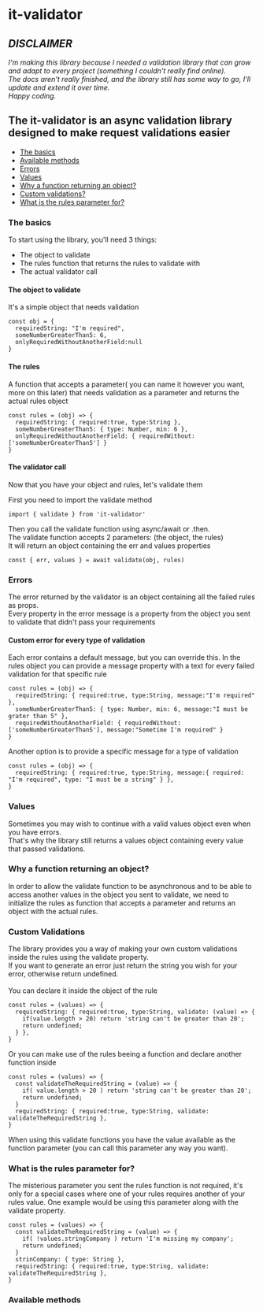 # it-validator

## _DISCLAIMER_
*I'm making this library because I needed a validation library that can grow and adapt to every project (something I couldn't really find online).<br/>
The docs aren't really finished, and the library still has some way to go, I'll update and extend it over time.<br/>
Happy coding.*

## The it-validator is an async validation library designed to make request validations easier
- [The basics](#the-basics)
- [Available methods](#available-methods)
- [Errors](#errors)
- [Values](#values)
- [Why a function returning an object?](#why-a-function-returning-an-object)
- [Custom validations?](#custom-validations)
- [What is the rules parameter for?](#what-is-the-rules-paramater-for)



### The basics

To start using the library, you'll need 3 things:
- The object to validate
- The rules function that returns the rules to validate with
- The actual validator call

#### The object to validate
It's a simple object that needs validation
```
const obj = {
  requiredString: "I'm required",
  someNumberGreaterThan5: 6,
  onlyRequiredWithoutAnotherField:null
}
```

#### The rules
A function that accepts a parameter( you can name it however you want, more on this later) that needs validation as a parameter and returns the actual rules object
```
const rules = (obj) => {
  requiredString: { required:true, type:String },
  someNumberGreaterThan5: { type: Number, min: 6 },
  onlyRequiredWithoutAnotherField: { requiredWithout: ['someNumberGreaterThan5'] }
}
```

#### The validator call
Now that you have your object and rules, let's validate them

First you need to import the validate method
```
import { validate } from 'it-validator'
```

Then you call the validate function using async/await or .then.<br/>
The validate function accepts 2 parameters: (the object, the rules)<br/>
It will return an object containing the err and values properties
```
const { err, values } = await validate(obj, rules)
```


### Errors
The error returned by the validator is an object containing all the failed rules as props.<br/>
Every property in the error message is a property from the object you sent to validate that didn't pass your requirements 

#### Custom error for every type of validation
Each error contains a default message, but you can override this.
In the rules object you can provide a message property with a text for every failed validation for that specific rule
```
const rules = (obj) => {
  requiredString: { required:true, type:String, message:"I'm required" },
  someNumberGreaterThan5: { type: Number, min: 6, message:"I must be grater than 5" },
  requiredWithoutAnotherField: { requiredWithout: ['someNumberGreaterThan5'], message:"Sometime I'm required" }
}
```
Another option is to provide a specific message for a type of validation
```
const rules = (obj) => {
  requiredString: { required:true, type:String, message:{ required: "I'm required", type: "I must be a string" } },
}
```



### Values
Sometimes you may wish to continue with a valid values object even when you have errors. <br/>
That's why the library still returns a values object containing every value that passed validations.



### Why a function returning an object?
In order to allow the validate function to be asynchronous and to be able to access another values in the object you sent to validate, we need to initialize the rules as function that accepts a parameter and returns an object with the actual rules.


### Custom Validations
The library provides you a way of making your own custom validations inside the rules using the validate property.<br/>
If you want to generate an error just return the string you wish for your error, otherwise return undefined.<br/><br/>
You can declare it inside the object of the rule
```
const rules = (values) => {
  requiredString: { required:true, type:String, validate: (value) => {
    if(value.length > 20) return 'string can't be greater than 20';
    return undefined;
  } },
}
```
Or you can make use of the rules beeing a function and declare another function inside
```
const rules = (values) => {
  const validateTheRequiredString = (value) => {
    if( value.length > 20 ) return 'string can't be greater than 20';
    return undefined;
  } 
  requiredString: { required:true, type:String, validate: validateTheRequiredString },
}
```
When using this validate functions you have the value available as the function parameter (you can call this parameter any way you want).


### What is the rules parameter for?
The misterious parameter you sent the rules function is not required, it's only for a special cases where one of your rules requires another of your rules value.
One example would be using this parameter along with the validate property.
```
const rules = (values) => {
  const validateTheRequiredString = (value) => {
    if( !values.stringCompany ) return 'I'm missing my company';
    return undefined;
  } 
  strinCompany: { type: String },
  requiredString: { required:true, type:String, validate: validateTheRequiredString },
}
```

### Available methods
